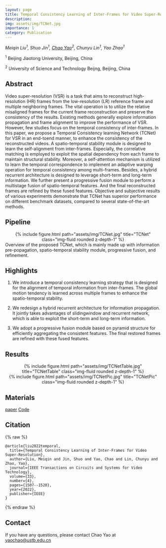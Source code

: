 ```yaml
---
layout: page
title: Temporal Consistency Learning of Inter-Frames for Video Super-Resolution
description: 
img: assets/img/TCNet.jpg
importance: 1
category: Publication
---
```

*Meiqin Liu<sup>1</sup>, Shuo Jin<sup>1</sup>, [Chao Yao](https://yaochao1986.github.io/)<sup>2</sup>, Chunyu Lin<sup>1</sup>, Yao Zhao<sup>1</sup>*

<sup>1</sup> Beijing Jiaotong University, Beijing, China

<sup>2</sup> University of Science and Technology Beijng, Beijing, China

## Abstract
Video super-resolution (VSR) is a task that aims to reconstruct high-resolution (HR) frames from the low-resolution (LR) reference frame and multiple neighboring frames. The vital operation is to utilize the relative misaligned frames for the current frame reconstruction and preserve the consistency of the results. Existing methods generally explore information propagation and frame alignment to improve the performance of VSR. However, few studies focus on the temporal consistency of inter-frames. In this paper, we propose a Temporal Consistency learning Network (TCNet) for VSR in an end-toend manner, to enhance the consistency of the reconstructed videos. A spatio-temporal stability module is designed to learn the self-alignment from inter-frames. Especially, the correlative matching is employed to exploit the spatial dependency from each frame to maintain structural stability. Moreover, a self-attention mechanism is utilized to learn the temporal correspondence to implement an adaptive warping operation for temporal consistency among multi-frames. Besides, a hybrid recurrent architecture is designed to leverage short-term and long-term information. We further present a progressive fusion module to perform a multistage fusion of spatio-temporal features. And the final reconstructed frames are refined by these fused features. Objective and subjective results of various experiments demonstrate that TCNet has superior performance on different benchmark datasets, compared to several state-of-the-art methods.

## Pipeline
<div class="row" align=center>
    <div class="col-sm mt-3 mt-md-0">
        {% include figure.html path="assets/img/TCNet.jpg" title="TCNet" class="img-fluid rounded z-depth-1" %}
    </div>
</div>
<div class="caption">
     Overview of the proposed TCNet, which is mainly made up with information pre-popagation, spatio-temporal stability module, progressive fusion, and refinement.
</div>

## Highlights
1. We introduce a temporal consistency learning strategy that is designed for the alignment of temporal information from inter-frames. The global motion tendency is learned across multiple frames to enhance the spatio-temporal stability.

2. We redesign a hybrid recurrent architecture for information propagation. It jointly takes advantages of slidingwindow and recurrent network, which is able to exploit the short-term and long-term information.

3. We adopt a progressive fusion module based on pyramid structure for efficiently aggregating the consistent features. The final restored frames are refined with these fused features.

## Results
<div class="row" align=center>
    <div class="col-sm mt-3 mt-md-0">
        {% include figure.html path="assets/img/TCNetTable.jpg" title="TCNetTable" class="img-fluid rounded z-depth-1" %}
    </div>
</div>

<div class="row" align=center>
    <div class="col-sm mt-3 mt-md-0">
        {% include figure.html path="assets/img/TCNetPic.jpg" title="TCNetPic" class="img-fluid rounded z-depth-1" %}
    </div>
</div>

## Materials


[paper](https://yaochao1986.github.io/assets/pdf/TCSVT-Temporal%20Consistency%20Learning%20of%20Inter-Frames%20for%20Video%20Super-Resolution.pdf) 
[Code](https://github.com/Kimsure/TCNet-for-VSR)

## Citation
{% raw %}

```
@article{liu2022temporal,
  title={Temporal Consistency Learning of Inter-Frames for Video Super-Resolution},
  author={Liu, Meiqin and Jin, Shuo and Yao, Chao and Lin, Chunyu and Zhao, Yao},
  journal={IEEE Transactions on Circuits and Systems for Video Technology},
  volume={33},
  number={4},
  pages={1507--1520},
  year={2022},
  publisher={IEEE}
}
```

{% endraw %}
## Contact

If you have any questions, please contact Chao Yao at yaochao@ustb.edu.cn
